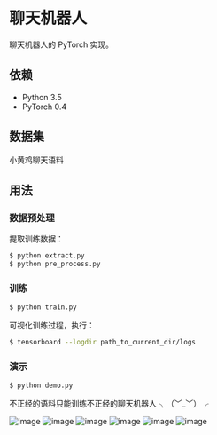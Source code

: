 # 聊天机器人

聊天机器人的 PyTorch 实现。


## 依赖
- Python 3.5
- PyTorch 0.4

## 数据集

小黄鸡聊天语料

## 用法

### 数据预处理
提取训练数据：
```bash
$ python extract.py
$ python pre_process.py
```

### 训练
```bash
$ python train.py
```

可视化训练过程，执行：
```bash
$ tensorboard --logdir path_to_current_dir/logs
```

### 演示

```bash
$ python demo.py
```

不正经的语料只能训练不正经的聊天机器人 ╮（﹀_﹀）╭

![image](https://github.com/foamliu/Chatbot/raw/master/images/result-1.jpg)
![image](https://github.com/foamliu/Chatbot/raw/master/images/result-2.jpg)
![image](https://github.com/foamliu/Chatbot/raw/master/images/result-3.jpg)
![image](https://github.com/foamliu/Chatbot/raw/master/images/result-4.jpg)
![image](https://github.com/foamliu/Chatbot/raw/master/images/result-5.jpg)
![image](https://github.com/foamliu/Chatbot/raw/master/images/result-6.jpg)
